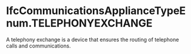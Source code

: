 IfcCommunicationsApplianceTypeEnum.TELEPHONYEXCHANGE
====================================================
A telephony exchange is a device that ensures the routing of telephone calls
and communications.  


